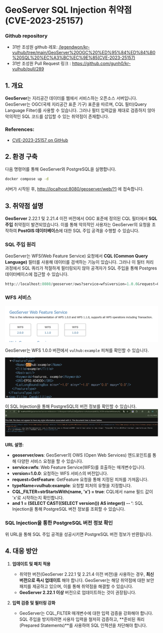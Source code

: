 
# GeoServer SQL Injection 취약점 (CVE-2023-25157)


### Github repository

- 31반 조성원 github 레포:  [/legendwon/kr-vulhub/tree/main/GeoServer%20OGC%20%ED%95%84%ED%84%B0%20SQL%20%EC%A3%BC%EC%9E%85(CVE-2023-25157)](https://github.com/legendwon/kr-vulhub/tree/main/GeoServer%20OGC%20%ED%95%84%ED%84%B0%20SQL%20%EC%A3%BC%EC%9E%85(CVE-2023-25157))
- 31반 조성원 Pull Request 링크 : https://github.com/gunh0/kr-vulhub/pull/289

## 1. 개요

**GeoServer**는 지리공간 데이터를 웹에서 서비스하는 오픈소스 서버입니다. GeoServer는 OGC(국제 지리공간 표준 기구) 표준을 따르며, CQL 필터(Query Language Filter)를 사용할 수 있습니다. 그러나 필터 입력값을 제대로 검증하지 않아 악의적인 SQL 코드를 삽입할 수 있는 취약점이 존재합니다.

### References:
- [CVE-2023-25157 on GitHub](https://github.com/vulhub/vulhub/tree/master/geoserver/CVE-2023-25157)

## 2. 환경 구축

다음 명령어를 통해 GeoServer와 PostgreSQL을 실행합니다.

```bash
docker compose up -d
```

서버가 시작된 후, [http://localhost:8080/geoserver/web/?1](http://localhost:8080/geoserver/web/?1) 에 접속합니다.


## 3. 취약점 설명

**GeoServer** 2.22.1 및 2.21.4 이전 버전에서 OGC 표준에 정의된 CQL 필터에서 **SQL 주입** 취약점이 발견되었습니다. 이를 통해 악의적인 사용자는 GeoServer의 요청을 조작하여 **PostGIS 데이터베이스**에 대한 SQL 주입 공격을 수행할 수 있습니다.

### SQL 주입 원리

GeoServer는 WFS(Web Feature Service) 요청에서 **CQL (Common Query Language)** 필터를 사용해 데이터를 검색하는 기능이 있습니다. 그러나 이 필터 처리 과정에서 SQL 쿼리가 적절하게 필터링되지 않아 공격자가 SQL 주입을 통해 Postgres 데이터베이스에 접근할 수 있습니다.

```python
http://localhost:8080/geoserver/ows?service=wfs&version=1.0.0&request=GetFeature&typeName=vulhub:example&CQL_FILTER=strStartsWith%28name%2C%27x%27%27%29+%3D+true+and+1%3D%28SELECT+CAST+%28%28SELECT+version()%29+AS+integer%29%29+--+%27%29+%3D+true
```

### WFS 서비스

![server-start](./2.png)

GeoServer는 WFS 1.0.0 버전에서 `vulhub:example` 피쳐를 확인할 수 있습니다.

![server-start](./1.png)

이 SQL Injection을 통해 PostgreSQL의 버전 정보를 확인할 수 있습니다.
![server-start](./3.png)



**URL 설명:**
- **geoserver/ows**: GeoServer의 OWS (Open Web Services) 엔드포인트를 통해 다양한 서비스 요청을 할 수 있습니다.
- **service=wfs**: Web Feature Service(WFS)를 호출하는 매개변수입니다.
- **version=1.0.0**: 요청하는 WFS 서비스의 버전입니다.
- **request=GetFeature**: GetFeature 요청을 통해 지정된 피처를 가져옵니다.
- **typeName=vulhub:example**: 요청할 피처의 유형을 지정합니다.
- **CQL_FILTER=strStartsWith(name, 'x') = true**: CQL에서 name 필드 값이 'x'로 시작하는지 확인합니다.
- **and 1 = (SELECT CAST((SELECT version()) AS integer)) -- ‘**: SQL Injection을 통해 PostgreSQL 버전 정보를 조회할 수 있습니다.

### SQL Injection을 통한 PostgreSQL 버전 정보 확인

위 URL을 통해 SQL 주입 공격을 성공시키면 PostgreSQL 버전 정보가 반환됩니다.

## 4. 대응 방안

1. **업데이트 및 패치 적용**
    - 취약한 버전(GeoServer 2.22.1 및 2.21.4 이전 버전)을 사용하는 경우, **최신 버전으로 즉시 업데이트** 해야 합니다. GeoServer는 해당 취약점에 대한 보안 패치를 제공하고 있으며, 이를 통해 취약점을 해결할 수 있습니다.
    - **GeoServer 2.22.1 이상** 버전으로 업데이트하는 것이 권장됩니다.

2. **입력 검증 및 필터링 강화**
    - GeoServer는 CQL_FILTER 매개변수에 대한 입력 검증을 강화해야 합니다. SQL 주입을 방지하려면 사용자 입력을 철저히 검증하고, **준비된 쿼리(Prepared Statements)**를 사용하여 SQL 인젝션을 차단해야 합니다.

